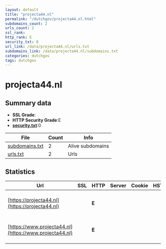 ```yaml
---
layout: default
title: "projecta44.nl"
permalink: "/dutchgov/projecta44.nl.html"
subdomains_count: 2
urls_count: 2
ssl_rank: 
http_rank: E
security_txt: 0
url_link: /data/projecta44.nl/urls.txt
subdomains_link: /data/projecta44.nl/subdomains.txt
categories: dutchgov
tags: dutchgov
---
```



# projecta44.nl
## Summary data


 - **SSL Grade**:
 - **HTTP Security Grade**:E
 - **[security.txt](https://www.digitaleoverheid.nl/nieuws/standaard-security-txt-nu-verplicht-voor-overheid/)**:0


| File       | Count | Info |
|------------|-------|------|
|[subdomains.txt](/DutchGovScope/data/projecta44.nl/subdomains.txt)|2|Alive subdomains|
|[urls.txt](/DutchGovScope/data/projecta44.nl/urls.txt)|2|Urls|


## Statistics


| Url | SSL | HTTP | Server | Cookie | HSTS | CORS | CTO | CSP | XFO | XXP | RP |FP| Tech |Title |
|--------|-------|-------|------|------|------|------|------|------|------|------|------|------|------|------|
|[https://projecta44.nl](https://projecta44.nl)| | **E**|| | | | | | | | :white_check_mark: | |HSTS Microsoft ASP.NET YouTube|405 Method not a...|
|[https://www.projecta44.nl](https://www.projecta44.nl)| | **E**|| | | | | | | | :white_check_mark: | |HSTS Microsoft ASP.NET YouTube|Object moved|


